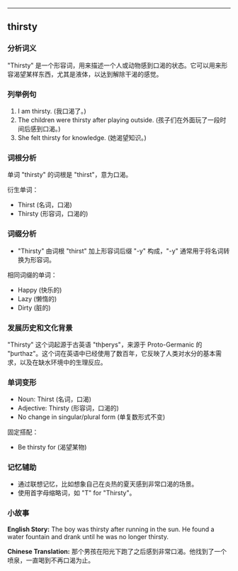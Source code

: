 
---------------
## thirsty
### 分析词义
"Thirsty" 是一个形容词，用来描述一个人或动物感到口渴的状态。它可以用来形容渴望某样东西，尤其是液体，以达到解除干渴的感觉。

### 列举例句
1. I am thirsty. (我口渴了。)
2. The children were thirsty after playing outside. (孩子们在外面玩了一段时间后感到口渴。)
3. She felt thirsty for knowledge. (她渴望知识。)

### 词根分析
单词 "thirsty" 的词根是 "thirst"，意为口渴。

衍生单词：
- Thirst (名词，口渴)
- Thirsty (形容词，口渴的)

### 词缀分析
- "Thirsty" 由词根 "thirst" 加上形容词后缀 "-y" 构成，"-y" 通常用于将名词转换为形容词。

相同词缀的单词：
- Happy (快乐的)
- Lazy (懒惰的)
- Dirty (脏的)

### 发展历史和文化背景
"Thirsty" 这个词起源于古英语 "thþerys"，来源于 Proto-Germanic 的 "þurthaz"。这个词在英语中已经使用了数百年，它反映了人类对水分的基本需求，以及在缺水环境中的生理反应。

### 单词变形
- Noun: Thirst (名词，口渴)
- Adjective: Thirsty (形容词，口渴的)
- No change in singular/plural form (单复数形式不变)

固定搭配：
- Be thirsty for (渴望某物)

### 记忆辅助
- 通过联想记忆，比如想象自己在炎热的夏天感到非常口渴的场景。
- 使用首字母缩略词，如 "T" for "Thirsty"。

### 小故事
**English Story:**
The boy was thirsty after running in the sun. He found a water fountain and drank until he was no longer thirsty.

**Chinese Translation:**
那个男孩在阳光下跑了之后感到非常口渴。他找到了一个喷泉，一直喝到不再口渴为止。

